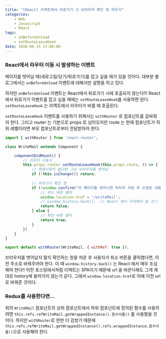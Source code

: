 ```yaml
---
title: "[React] 리액트에서 뒤로가기 시 브라우저 확인 창 띄우기" 
categories:
    - Web
    - Javascript
    - React
tags:
    - onBeforeUnload
    - setRouteLeaveHook
date: 2018-06-15 17:08:00
---
```


### React에서 라우터 이동 시 발생하는 이벤트
페이지를 벗어날 때(새로고침/닫기/뒤로가기)를 잡고 싶을 때가 있을 것이다. 
대부분 블로그에서는 `onBeforeUnload` 이벤트에 대해서만 설명을 하고 있다.

하지만 `onBeforeUnload` 이벤트는 React에서 뒤로가기 시에 호출되지 않는다!!!
React에서 뒤로가기 이벤트를 잡고 싶을 때에는 `setRouteLeaveHook`를 사용하면 된다.
`setRouteLeaveHook` 는 리액트에서 라우터가 바뀔 때 호출된다.

`setRouteLeaveHook` 이벤트를 사용하기 위해서는 `withRouter` 로 컴포넌트를 감싸줘야 한다.
그리고 router 는 기본으로 props 로 넘어오지만 route 는 현재 컴포넌트가 하위 레벨이라면 부모 컴포넌트로부터 전달받아야 한다.

```jsx
import { withRouter } from 'react-router';

class WriteMail extends Component {

    componentDidMount() {
        // 라우터 이동시
        this.props.router.setRouteLeaveHook(this.props.route, () => {
            // 변경사항이 없다면 그냥 브라우저를 벗어남
            if (!this.isChange()) return;
        
            // 뒤로가기 확인 창
            if (!window.confirm("이 페이지를 벗어나면 마지막 저장 후 수정된 내용은 저장되지 않습니다.")) {
                // 취소 버튼 클릭
                window.location.href = '/writeMail';
                // window.history.back();  // React 에서 주의해서 쓸 것!!
                return false;
            } else {
                // 확인 버튼 클릭
                return true;
            }
        })
    }
}

export default withRouter(WriteMail, { withRef: true });
```

브라우저를 벗어날지 말지 확인하는 창을 띄운 후 사용자가 취소 버튼을 클릭했다면, 이전 주소로 바꿔주어야 한다.
이 때 `window.history.back()` 는 React 에서 매우 조심해야 한다!!
이전 포스팅에서처럼 리액트는 SPA이기 때문에 url 을 바꾼다해도 그게 제대로 history에 들어가지 않는거 같다.
그래서 `window.location.href`로 아예 이전 url 로 바꿔준 것이다.


### Redux를 사용한다면...
위의 `WriteMail` 컴포넌트의 상위 컴포넌트에서 하위 컴포넌트에 정의된 함수를 사용하려면
`this.refs.refWriteMail.getWrappedInstance().함수이름()` 를 사용했을 것이다.
하지만 `withRouter`로 한번 더 감쌌기 때문에 
`this.refs.refWriteMail.getWrappedInstance().refs.wrappedInstance.함수이름()`으로 사용해야 한다.